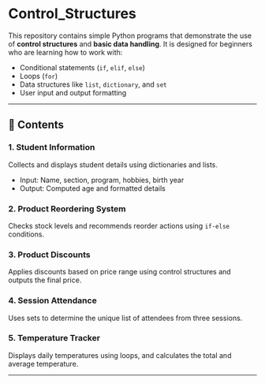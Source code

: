 # Control_Structures

This repository contains simple Python programs that demonstrate the use of **control structures** and **basic data handling**. It is designed for beginners who are learning how to work with:

- Conditional statements (`if`, `elif`, `else`)
- Loops (`for`)
- Data structures like `list`, `dictionary`, and `set`
- User input and output formatting

---

## 📁 Contents

### 1. **Student Information**
Collects and displays student details using dictionaries and lists.  
- Input: Name, section, program, hobbies, birth year  
- Output: Computed age and formatted details

### 2. **Product Reordering System**
Checks stock levels and recommends reorder actions using `if-else` conditions.

### 3. **Product Discounts**
Applies discounts based on price range using control structures and outputs the final price.

### 4. **Session Attendance**
Uses sets to determine the unique list of attendees from three sessions.

### 5. **Temperature Tracker**
Displays daily temperatures using loops, and calculates the total and average temperature.

---
